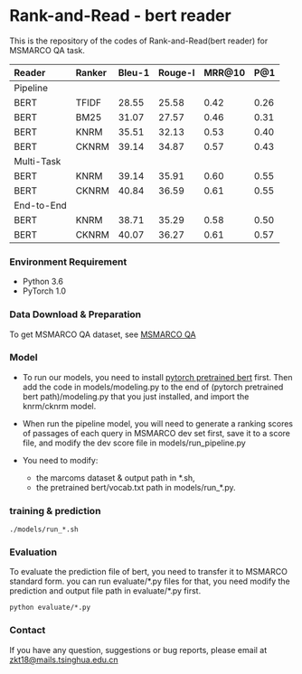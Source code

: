 # Rank-and-Read - bert reader

This is the repository of the codes of Rank-and-Read(bert reader) for MSMARCO QA task.

|Reader|Ranker|Bleu-1|Rouge-l|MRR@10|P@1 |
|:-----|:-----|:-----|:------|:-----|:---|
|Pipeline||||||
|BERT  |TFIDF |28.55 |25.58  |0.42  |0.26|
|BERT  |BM25  |31.07 |27.57  |0.46  |0.31|
|BERT  |KNRM  |35.51 |32.13  |0.53  |0.40|
|BERT  |CKNRM |39.14 |34.87  |0.57  |0.43|
|Multi-Task||||||
|BERT  |KNRM  |39.14 |35.91  |0.60  |0.55|
|BERT  |CKNRM |40.84 |36.59  |0.61  |0.55|
|End-to-End||||||
|BERT  |KNRM  |38.71 |35.29  |0.58  |0.50|
|BERT  |CKNRM |40.07 |36.27  |0.61  |0.57|

### Environment Requirement
- Python 3.6
- PyTorch 1.0

### Data Download & Preparation
To get MSMARCO QA dataset, see [MSMARCO QA](http://www.msmarco.org/dataset.aspx)

### Model
- To run our models, you need to install [pytorch pretrained bert](https://github.com/huggingface/pytorch-pretrained-BERT) first. Then add the code in models/modeling.py to the end of (pytorch pretrained bert path)/modeling.py that you just installed, and import the knrm/cknrm model.

- When run the pipeline model, you will need to generate a ranking scores of passages of each query in MSMARCO dev set first, save it to a score file, and modify the dev score file in models/run_pipeline.py

- You need to modify:
    - the marcoms dataset & output path in \*.sh,
    - the pretrained bert/vocab.txt path in models/run_\*.py.

### training & prediction
```shell
./models/run_*.sh
```

### Evaluation
To evaluate the prediction file of bert, you need to transfer it to MSMARCO standard form. you can run evaluate/\*.py files for that, you need modify the prediction and output file path in evaluate/\*.py first.
```shell
python evaluate/*.py
```

### Contact
If you have any question, suggestions or bug reports, please email at zkt18@mails.tsinghua.edu.cn
